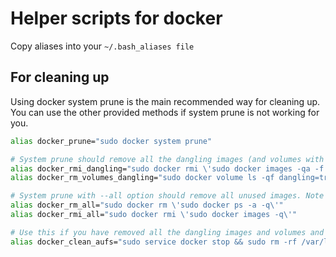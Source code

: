# Helper scripts for docker

Copy aliases into your `~/.bash_aliases file`

## For cleaning up
Using docker system prune is the main recommended way for cleaning up. 
You can use the other provided methods if system prune is not working for you.

```bash
alias docker_prune="sudo docker system prune"  

# System prune should remove all the dangling images (and volumes with --volumes option)
alias docker_rmi_dangling="sudo docker rmi \'sudo docker images -qa -f dangling=true\'"  
alias docker_rm_volumes_dangling="sudo docker volume ls -qf dangling=true | xargs -r sudo docker volume rm"

# System prune with --all option should remove all unused images. Note that this can be dangerous.
alias docker_rm_all="sudo docker rm \'sudo docker ps -a -q\'"  
alias docker_rmi_all="sudo docker rmi \'sudo docker images -q\'"  

# Use this if you have removed all the dangling images and volumes and there are still diffs taking up your precious space.
alias docker_clean_aufs="sudo service docker stop && sudo rm -rf /var/lib/docker/{aufs,image/aufs,linkgraph.db} && sudo service docker start"  
````
